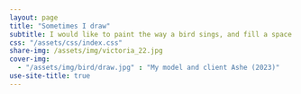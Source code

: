```yaml
---
layout: page
title: "Sometimes I draw"
subtitle: I would like to paint the way a bird sings, and fill a space in a beautiful way.
css: "/assets/css/index.css"
share-img: /assets/img/victoria_22.jpg
cover-img:
  - "/assets/img/bird/draw.jpg" : "My model and client Ashe (2023)"
use-site-title: true
---
```

<!-- Google tag (gtag.js) -->
<script async src="https://www.googletagmanager.com/gtag/js?id=G-Y06S3E3WTE"></script>
<script>
  window.dataLayer = window.dataLayer || [];
  function gtag(){dataLayer.push(arguments);}
  gtag('js', new Date());

  gtag('config', 'G-Y06S3E3WTE');
</script>

<script src="https://static.elfsight.com/platform/platform.js" data-use-service-core defer></script>
<div class="elfsight-app-0cca0446-147e-49ce-94da-272276274e9c"></div>
